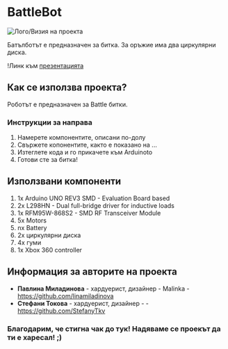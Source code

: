 # BattleBot

![Лого/Визия на проекта](bb.png)

Батълботът е предназначен за битка. За оръжие има два циркулярни диска.

!Линк към [презентацията](https://docs.google.com/presentation/d/1oeRDDqVRljNsF_pRaTUkYjFw8iTTUIGnjSwjE-AOOSw/edit?usp=sharing)

## Как се използва проекта?

Роботът е предназначен за Battle битки. 

### Инструкции за направа

1) Намерете компонентите, описани по-долу
2) Свържете копонентите, кaкто е показано на ...
3) Изтеглете кода и го прикачете към Arduinoto
4) Готови сте за битка!

## Използвани компоненти

1) 1x Arduino UNO REV3 SMD - Evaluation Board based 
2) 2x L298HN - Dual full-bridge driver for inductive loads 
3) 1x RFM95W-868S2 - SMD RF Transceiver Module
4) 5x Motors
5) nx Battery
6) 2x циркулярни диска
7) 4x гуми 
8) 1x Xbox 360 controller

## Информация за авторите на проекта

* **Павлина Миладинова** - хардуерист, дизайнер - Malinka - https://github.com/linamiladinova
* **Стефани Токова** - хардуерист, дизайнер - - https://github.com/StefanyTkv

### Благодарим, че стигна чак до тук! Надяваме се проекът да ти е харесал! ;)
